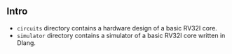 ## Intro

- `circuits` directory contains a hardware design of a basic RV32I core.
- `simulator` directory contains a simulator of a basic RV32I core written in Dlang.